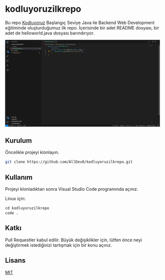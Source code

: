 # kodluyoruzilkrepo
Bu repo [Kodluyoruz](https://kodluyoruz.org) Başlangıç Seviye Java ile Backend Web Development eğitiminde oluşturduğumuz ilk repo. İçerisinde bir adet README dosyası, bir adet de helloworld.java dosyası barındırıyor.

![Github](assets/screenshot.png)

## Kurulum
Öncelikle projeyi klonlayın.

```bash
git clone https://github.com/AllDev0/kodluyoruzilkrepo.git
```

## Kullanım
Projeyi klonladıktan sonra Visual Studio Code programında açınız.

Linux için:
```linux
cd kodluyoruzilkrepo
code .
```

## Katkı
Pull Requestler kabul edilir. Büyük değişiklikler için, lütfen önce neyi değiştirmek istediğinizi tartışmak için bir konu açınız.

## Lisans
[MIT](https://choosealicense.com/licenses/mit/)
